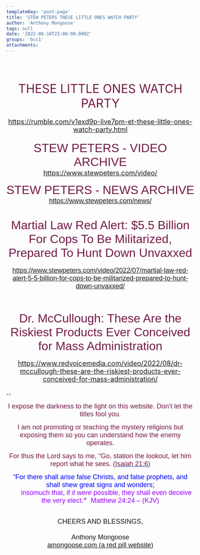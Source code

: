```yaml
---
templateKey: 'post-page'
title: 'STEW PETERS THESE LITTLE ONES WATCH PARTY'
author: 'Anthony Mongoose'
tags: null
date: '2022-08-10T23:08:00.000Z'
groups: 'bcc1'
attachments:
---
```

<html><head></head><body><div dir="ltr"><div class="gmail_default" style="font-family:tahoma,sans-serif"><font size="4"><br clear="all"></font></div><div style="text-align:center"><font size="4">
</font><h1><span style="font-weight:normal"><font size="6"><span style="color:rgb(116,27,71)">THESE LITTLE ONES WATCH PARTY</span></font></span></h1></div><div style="text-align:center"><font size="4"><a href="https://rumble.com/v1exd9p-live7pm-et-these-little-ones-watch-party.html" target="_blank">https://rumble.com/v1exd9p-live7pm-et-these-little-ones-watch-party.html</a></font></div><div style="text-align:center"><font size="4"><br></font></div><div style="text-align:center"><span class="gmail_default" style="font-family:tahoma,sans-serif;font-size:small"><span style="color:rgb(116,27,71)"><font size="6">STEW PETERS - VIDEO ARCHIVE</font></span><br></span></div><div style="text-align:center"><font size="4"><a href="https://www.stewpeters.com/video/" target="_blank">https://www.stewpeters.com/video/</a><br></font></div><div style="text-align:center"><br></div><div style="text-align:center"><div style="font-family:tahoma,sans-serif;font-size:small" class="gmail_default"><span style="color:rgb(116,27,71)"><font size="6">STEW PETERS - NEWS ARCHIVE</font></span><br></div><div style="font-family:tahoma,sans-serif;font-size:small" class="gmail_default"><font size="4"><a href="https://www.stewpeters.com/news/" target="_blank">https://www.stewpeters.com/news/</a><br></font></div><div style="font-family:tahoma,sans-serif;font-size:small" class="gmail_default">
<h1><span style="color:rgb(116,27,71)"><font size="6"><span style="font-weight:normal">Martial Law Red Alert: $5.5 Billion For Cops To Be Militarized, Prepared To Hunt Down Unvaxxed</span></font></span></h1>

</div><div style="font-family:tahoma,sans-serif" class="gmail_default"><font size="4"><a href="https://www.stewpeters.com/video/2022/07/martial-law-red-alert-5-5-billion-for-cops-to-be-militarized-prepared-to-hunt-down-unvaxxed/" target="_blank">https://www.stewpeters.com/video/2022/07/martial-law-red-alert-5-5-billion-for-cops-to-be-militarized-prepared-to-hunt-down-unvaxxed/</a></font></div><div style="font-family:tahoma,sans-serif" class="gmail_default"><font size="4"><br></font></div><div style="font-family:tahoma,sans-serif;font-size:small" class="gmail_default">
<h1><span style="color:rgb(116,27,71)"><span style="font-weight:normal"><font size="6">Dr. McCullough: These Are the Riskiest Products Ever Conceived for Mass Administration</font></span></span></h1>

<font size="4"></font></div><font size="4"><a href="https://www.redvoicemedia.com/video/2022/08/dr-mccullough-these-are-the-riskiest-products-ever-conceived-for-mass-administration/" target="_blank">https://www.redvoicemedia.com/video/2022/08/dr-mccullough-these-are-the-riskiest-products-ever-conceived-for-mass-administration/</a></font></div><div style="text-align:center"><font size="4"><br></font></div>-- <br><div dir="ltr" data-smartmail="gmail_signature"><div dir="ltr"><div><p style="font-family:tahoma,sans-serif;text-align:center;color:rgb(136,136,136)"><span style="color:rgb(116,27,71)"><font size="4" face="tahoma, sans-serif">I expose the darkness to the light on this website. Don’t let the titles fool you.</font></span></p><p style="font-family:tahoma,sans-serif;text-align:center;color:rgb(136,136,136)"><span style="color:rgb(116,27,71)"><font size="4" face="tahoma, sans-serif">I am not promoting or teaching the mystery religions but exposing them so you can understand how the enemy operates.</font></span></p><p style="color:rgb(34,34,34);font-family:tahoma,sans-serif;text-align:center"><font size="4" face="tahoma, sans-serif"><font color="#741b47">For thus the Lord says to me, “Go, station the lookout, let him report what he sees. (</font><a href="https://www.kingjamesbibleonline.org/Isaiah-21-6/" style="color:rgb(17,85,204)" target="_blank"><font color="#741b47">Isaiah 21:6</font></a><font color="#741b47">)</font></font></p><p style="color:rgb(136,136,136)"><span style="font-family:tahoma,sans-serif;text-align:center"><span style="color:rgb(116,27,71)"></span></span></p><p style="color:rgb(34,34,34);font-family:tahoma,sans-serif;text-align:center"><font size="4" face="tahoma, sans-serif"><font color="#741b47"><font size="4" face="tahoma, sans-serif"><font color="#888888"><font size="4" face="tahoma, sans-serif"><font color="#741b47"><font color="#888888"><span style="color:rgb(0,0,255)"><font size="6"><font size="4">“For there shall arise false Christs, and false prophets, and shall shew great signs and wonders;<span></span></font><b><span style="font-size:small"><font size="4"></font><br>&nbsp; &nbsp; &nbsp; &nbsp;&nbsp;&nbsp;<font size="4" face="tahoma, sans-serif"><font color="#888888"><font size="4" face="tahoma, sans-serif"><font color="#741b47"><font color="#888888"><span style="color:rgb(0,0,255)"><font size="6"><b><font size="4"><span style="color:rgb(153,0,255)"><span style="font-weight:normal">insomuch that,</span></span><span></span><span><span style="font-weight:normal">&nbsp;</span></span><span style="color:rgb(153,0,255)"><span></span><span><span style="font-weight:normal"></span></span><span style="font-weight:normal">if&nbsp;</span><i><span style="font-weight:normal">it were</span></i><span style="font-weight:normal">&nbsp;possible</span></span><span><span style="color:rgb(153,0,255)"><span style="font-weight:normal">,</span></span></span><span style="color:rgb(153,0,255)"><span><span style="font-weight:normal">&nbsp;</span></span><span style="font-weight:normal">they shall&nbsp;</span><span><span style="font-weight:normal">even&nbsp;</span></span><span style="font-weight:normal">deceive the very elect.</span></span></font></b><font size="4"><span style="color:rgb(153,0,255)">”</span></font><span style="font-size:small">&nbsp;&nbsp;<span style="color:rgb(153,0,255)">&nbsp;</span></span></font><span style="font-weight:normal"><span style="color:rgb(153,0,255)"><font size="4">Matthew 24:24 – (</font><font size="4"><span style="font-size:small"></span>KJV)</font></span></span></span></font></font></font></font></font></span></b></font></span></font></font></font></font></font></font></font></p></div><div style="text-align:center"><font size="4" face="tahoma, sans-serif"><br></font></div><div style="text-align:center"><font size="4" face="tahoma, sans-serif">CHEERS AND BLESSINGS,</font></div><div style="text-align:center"><font size="4" face="tahoma,sans-serif"><br></font></div><div style="text-align:center"><font size="4" face="tahoma,sans-serif">Anthony Mongoose</font></div><div style="text-align:center"><font face="tahoma,sans-serif"><a href="https://amongoose.com" target="_blank"><font size="4">amongoose.com (a red pill website)</font></a><br></font></div></div></div></div>
</body></html>